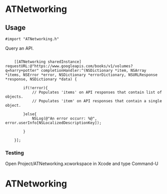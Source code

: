 ATNetworking
============

Usage
-----

~~~
#import "ATNetworking.h"
~~~


Query an API. 
~~~

    [[ATNetworking sharedInstance] requestURL:@"https://www.googleapis.com/books/v1/volumes?q=harry+potter" completionHandler:^(NSDictionary *item, NSArray *items, NSError *error, NSDictionary *errorDictionary, NSURLResponse *response, NSDictionary *data) {
        
		if(!error){
			// Populates 'items' on API responses that contain list of objects.
			// Populates 'item' on API responses that contain a single object.
		
		}else{
			NSLog(@"An error occurr: %@", error.userInfo[NSLocalizedDescriptionKey]);

		}
		
    }];

~~~



### Testing

Open Project/ATNetworking.xcworkspace in Xcode and type Command-U



# ATNetworking
